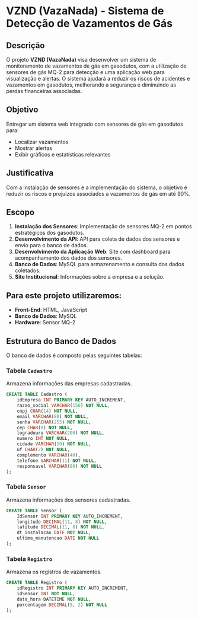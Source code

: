 # VZND (VazaNada) - Sistema de Detecção de Vazamentos de Gás

## Descrição

O projeto **VZND (VazaNada)** visa desenvolver um sistema de monitoramento de vazamentos de gás em gasodutos, com a utilização de sensores de gás MQ-2 para detecção e uma aplicação web para visualização e alertas. O sistema ajudará a reduzir os riscos de acidentes e vazamentos em gasodutos, melhorando a segurança e diminuindo as perdas financeiras associadas.

## Objetivo

Entregar um sistema web integrado com sensores de gás em gasodutos para:
- Localizar vazamentos
- Mostrar alertas
- Exibir gráficos e estatísticas relevantes

## Justificativa

Com a instalação de sensores e a implementação do sistema, o objetivo é reduzir os riscos e prejuízos associados a vazamentos de gás em até 90%.

## Escopo

1. **Instalação dos Sensores**: Implementação de sensores MQ-2 em pontos estratégicos dos gasodutos.
2. **Desenvolvimento da API**: API para coleta de dados dos sensores e envio para o banco de dados.
3. **Desenvolvimento da Aplicação Web**: Site com dashboard para acompanhamento dos dados dos sensores.
4. **Banco de Dados**: MySQL para armazenamento e consulta dos dados coletados.
5. **Site Institucional**: Informações sobre a empresa e a solução.

## Para este projeto utilizaremos:
- **Front-End**: HTML, JavaScript
- **Banco de Dados**: MySQL
- **Hardware**: Sensor MQ-2

## Estrutura do Banco de Dados

O banco de dados é composto pelas seguintes tabelas:

### Tabela `Cadastro`
Armazena informações das empresas cadastradas.

```sql
CREATE TABLE Cadastro (
    idEmpresa INT PRIMARY KEY AUTO_INCREMENT,
    razao_social VARCHAR(150) NOT NULL,
    cnpj CHAR(14) NOT NULL,
    email VARCHAR(80) NOT NULL,
    senha VARCHAR(255) NOT NULL,
    cep CHAR(8) NOT NULL,
    logradouro VARCHAR(200) NOT NULL,
    numero INT NOT NULL,
    cidade VARCHAR(50) NOT NULL,
    uf CHAR(2) NOT NULL,
    complemento VARCHAR(40),
    telefone VARCHAR(11) NOT NULL,
    responsavel VARCHAR(80) NOT NULL
);
```

### Tabela `Sensor`
Armazena informações dos sensores cadastradas.
```sql
CREATE TABLE Sensor (
    IdSensor INT PRIMARY KEY AUTO_INCREMENT,
    longitude DECIMAL(11, 8) NOT NULL,
    latitude DECIMAL(11, 8) NOT NULL,
    dt_instalacao DATE NOT NULL,
    ultima_manutencao DATE NOT NULL
);
```
### Tabela `Registro`
Armazena os registros de vazamentos.
```sql
CREATE TABLE Registro (
    idRegistro INT PRIMARY KEY AUTO_INCREMENT,
    idSensor INT NOT NULL,
    data_hora DATETIME NOT NULL,
    porcentagem DECIMAL(5, 2) NOT NULL
);
```
